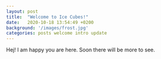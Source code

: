```yaml
---
layout: post
title:  "Welcome to Ice Cubes!"
date:   2020-10-18 13:54:49 +0200
background: '/images/frost.jpg'
categories: posts welcome intro update
---
```

Hej!
I am happy you are here. Soon there will be more to see.
